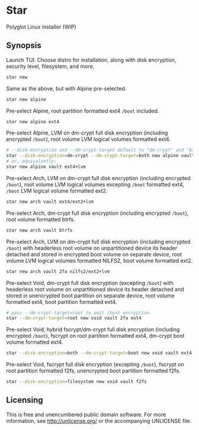 Star
====

Polyglot Linux installer (WIP)

Synopsis
--------

Launch TUI. Choose distro for installation, along with disk encryption,
security level, filesystem, and more.

```bash
star new
```

Same as the above, but with Alpine pre-selected.

```bash
star new alpine
```

Pre-select Alpine, root partition formatted ext4 `/boot` included.

```bash
star new alpine ext4
```

Pre-select Alpine, LVM on dm-crypt full disk encryption (including
encrypted `/boot`), root volume LVM logical volumes formatted ext4.

```bash
# --disk-encryption and --dm-crypt-target default to "dm-crypt" and "both", respectively
star --disk-encryption=dm-crypt --dm-crypt-target=both new alpine vault ext4+lvm
# or, equivalently:
star new alpine vault ext4+lvm
```

Pre-select Arch, LVM on dm-crypt full disk encryption (including encrypted
`/boot`), root volume LVM logical volumes excepting `/boot` formatted
ext4, `/boot` LVM logical volume formatted ext2.

```bash
star new arch vault ext4/ext2+lvm
```

Pre-select Arch, dm-crypt full disk encryption (including encrypted
`/boot`), root volume formatted btrfs.

```bash
star new arch vault btrfs
```

Pre-select Arch, LVM on dm-crypt full disk encryption (including encrypted
`/boot`) with headerless root volume on unpartitioned device its header
detached and stored in encrypted boot volume on separate device, root
volume LVM logical volumes formatted NILFS2, boot volume formatted ext2.

```bash
star new arch vault 2fa nilfs2/ext2+lvm
```

Pre-select Void, dm-crypt full disk encryption (excepting `/boot`) with
headerless root volume on unpartitioned device its header detached and
stored in unencrypted boot partition on separate device, root volume
formatted ext4, boot partition formatted ext4.

```bash
# pass --dm-crypt-target=root to omit /boot encryption
star --dm-crypt-target=root new void vault 2fa ext4
```

Pre-select Void, hybrid fscrypt/dm-crypt full disk encryption (including
encrypted `/boot`), fscrypt on root partition formatted ext4, dm-crypt
boot volume formatted ext4.

```bash
star --disk-encryption=both --dm-crypt-target=boot new void vault ext4
```

Pre-select Void, fscrypt full disk encryption (excepting `/boot`), fscrypt
on root partition formatted f2fs, unencrypted boot partition formatted
f2fs.

```bash
star --disk-encryption=filesystem new void vault f2fs
```

Licensing
---------

This is free and unencumbered public domain software. For more
information, see http://unlicense.org/ or the accompanying UNLICENSE file.

